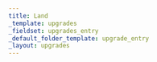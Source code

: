 ```yaml
---
title: Land
_template: upgrades
_fieldset: upgrades_entry
_default_folder_template: upgrade_entry
_layout: upgrades
---
```


